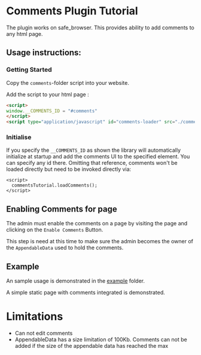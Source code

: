 # Comments Plugin Tutorial

The plugin works on safe_browser. This provides ability to add comments to any html page.

## Usage instructions:

### Getting Started

Copy the `comments`-folder script into your website.

Add the script to your html page :
```HTML
<script>
window.__COMMENTS_ID = "#comments"
</script>
<script type="application/javascript" id="comments-loader" src="./comments/main.js"/>
```

### Initialise

If you specify the `__COMMENTS_ID` as shown the library will automatically initialize at startup and add the comments UI to the specified element. You can specify any id there. Omitting that reference, comments won't be loaded directly but need to be invoked directly via:

```
<script>
  commentsTutorial.loadComments();
</script>
```


## Enabling Comments for page

The admin must enable the comments on a page by visiting the page and clicking on the `Enable Comments` Button.

This step is need at this time to make sure the admin becomes the owner of the `AppendableData` used to hold the comments.

## Example

An sample usage is demonstrated in the [example](./example) folder.

A simple static page with comments integrated is demonstrated.

# Limitations
 - Can not edit comments
 - AppendableData has a size limitation of 100Kb. Comments can not be added if the size of the appendable data has reached the max
